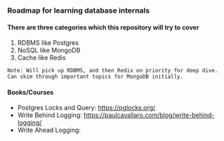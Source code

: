 ### Roadmap for learning database internals

#### There are three categories which this repository will try to cover
1. RDBMS like Postgres
2. NoSQL like MongoDB
3. Cache like Redis

```Note: Will pick up RDBMS, and then Redis on priority for deep dive. Can skim through important topics for MongoDB initially.```

#### Books/Courses
* Postgres Locks and Query: https://pglocks.org/
* Write Behind Logging: https://paulcavallaro.com/blog/write-behind-logging/
* Write Ahead Logging: 
